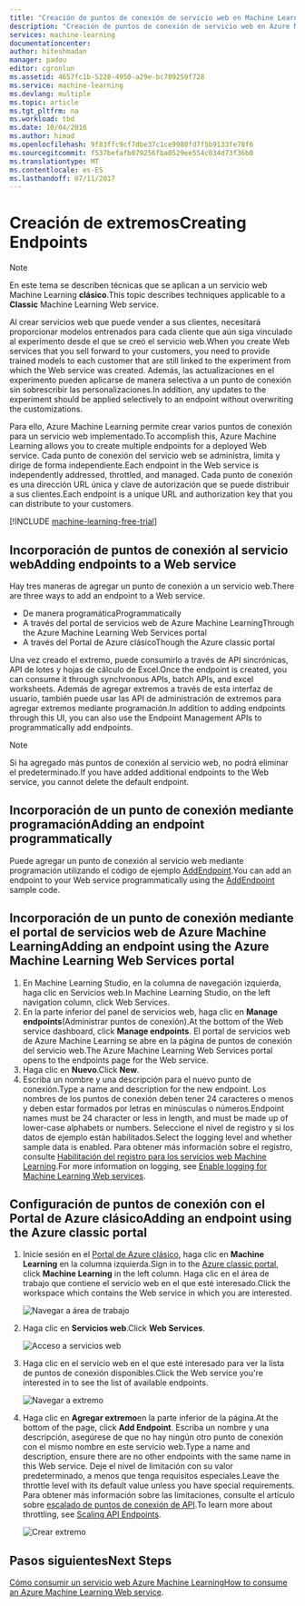```yaml
---
title: "Creación de puntos de conexión de servicio web en Machine Learning | Microsoft Docs"
description: "Creación de puntos de conexión de servicio web en Azure Machine Learning"
services: machine-learning
documentationcenter: 
author: hiteshmadan
manager: padou
editor: cgronlun
ms.assetid: 4657fc1b-5228-4950-a29e-bc709259f728
ms.service: machine-learning
ms.devlang: multiple
ms.topic: article
ms.tgt_pltfrm: na
ms.workload: tbd
ms.date: 10/04/2016
ms.author: himad
ms.openlocfilehash: 9f83ffc9cf7dbe37c1ce9980fd7f5b9133fe78f6
ms.sourcegitcommit: f537befafb079256fba0529ee554c034d73f36b0
ms.translationtype: MT
ms.contentlocale: es-ES
ms.lasthandoff: 07/11/2017
---
```

# <a name="creating-endpoints"></a><span data-ttu-id="e9b56-103">Creación de extremos</span><span class="sxs-lookup"><span data-stu-id="e9b56-103">Creating Endpoints</span></span>
> [!NOTE]
>  <span data-ttu-id="e9b56-104">En este tema se describen técnicas que se aplican a un servicio web Machine Learning **clásico**.</span><span class="sxs-lookup"><span data-stu-id="e9b56-104">This topic describes techniques applicable to a **Classic** Machine Learning Web service.</span></span>
> 
> 

<span data-ttu-id="e9b56-105">Al crear servicios web que puede vender a sus clientes, necesitará proporcionar modelos entrenados para cada cliente que aún siga vinculado al experimento desde el que se creó el servicio web.</span><span class="sxs-lookup"><span data-stu-id="e9b56-105">When you create Web services that you sell forward to your customers, you need to provide trained models to each customer that are still linked to the experiment from which the Web service was created.</span></span> <span data-ttu-id="e9b56-106">Además, las actualizaciones en el experimento pueden aplicarse de manera selectiva a un punto de conexión sin sobrescribir las personalizaciones.</span><span class="sxs-lookup"><span data-stu-id="e9b56-106">In addition, any updates to the experiment should be applied selectively to an endpoint without overwriting the customizations.</span></span>

<span data-ttu-id="e9b56-107">Para ello, Azure Machine Learning permite crear varios puntos de conexión para un servicio web implementado.</span><span class="sxs-lookup"><span data-stu-id="e9b56-107">To accomplish this, Azure Machine Learning allows you to create multiple endpoints for a deployed Web service.</span></span> <span data-ttu-id="e9b56-108">Cada punto de conexión del servicio web se administra, limita y dirige de forma independiente.</span><span class="sxs-lookup"><span data-stu-id="e9b56-108">Each endpoint in the Web service is independently addressed, throttled, and managed.</span></span> <span data-ttu-id="e9b56-109">Cada punto de conexión es una dirección URL única y clave de autorización que se puede distribuir a sus clientes.</span><span class="sxs-lookup"><span data-stu-id="e9b56-109">Each endpoint is a unique URL and authorization key that you can distribute to your customers.</span></span>

[!INCLUDE [machine-learning-free-trial](../../includes/machine-learning-free-trial.md)]

## <a name="adding-endpoints-to-a-web-service"></a><span data-ttu-id="e9b56-110">Incorporación de puntos de conexión al servicio web</span><span class="sxs-lookup"><span data-stu-id="e9b56-110">Adding endpoints to a Web service</span></span>
<span data-ttu-id="e9b56-111">Hay tres maneras de agregar un punto de conexión a un servicio web.</span><span class="sxs-lookup"><span data-stu-id="e9b56-111">There are three ways to add an endpoint to a Web service.</span></span>

* <span data-ttu-id="e9b56-112">De manera programática</span><span class="sxs-lookup"><span data-stu-id="e9b56-112">Programmatically</span></span>
* <span data-ttu-id="e9b56-113">A través del portal de servicios web de Azure Machine Learning</span><span class="sxs-lookup"><span data-stu-id="e9b56-113">Through the Azure Machine Learning Web Services portal</span></span>
* <span data-ttu-id="e9b56-114">A través del Portal de Azure clásico</span><span class="sxs-lookup"><span data-stu-id="e9b56-114">Though the Azure classic portal</span></span>

<span data-ttu-id="e9b56-115">Una vez creado el extremo, puede consumirlo a través de API sincrónicas, API de lotes y hojas de cálculo de Excel.</span><span class="sxs-lookup"><span data-stu-id="e9b56-115">Once the endpoint is created, you can consume it through synchronous APIs, batch APIs, and excel worksheets.</span></span> <span data-ttu-id="e9b56-116">Además de agregar extremos a través de esta interfaz de usuario, también puede usar las API de administración de extremos para agregar extremos mediante programación.</span><span class="sxs-lookup"><span data-stu-id="e9b56-116">In addition to adding endpoints through this UI, you can also use the Endpoint Management APIs to programmatically add endpoints.</span></span>

> [!NOTE]
> <span data-ttu-id="e9b56-117">Si ha agregado más puntos de conexión al servicio web, no podrá eliminar el predeterminado.</span><span class="sxs-lookup"><span data-stu-id="e9b56-117">If you have added additional endpoints to the Web service, you cannot delete the default endpoint.</span></span>
> 
> 

## <a name="adding-an-endpoint-programmatically"></a><span data-ttu-id="e9b56-118">Incorporación de un punto de conexión mediante programación</span><span class="sxs-lookup"><span data-stu-id="e9b56-118">Adding an endpoint programmatically</span></span>
<span data-ttu-id="e9b56-119">Puede agregar un punto de conexión al servicio web mediante programación utilizando el código de ejemplo [AddEndpoint](https://github.com/raymondlaghaeian/AML_EndpointMgmt/blob/master/Program.cs).</span><span class="sxs-lookup"><span data-stu-id="e9b56-119">You can add an endpoint to your Web service programmatically using the [AddEndpoint](https://github.com/raymondlaghaeian/AML_EndpointMgmt/blob/master/Program.cs) sample code.</span></span>

## <a name="adding-an-endpoint-using-the-azure-machine-learning-web-services-portal"></a><span data-ttu-id="e9b56-120">Incorporación de un punto de conexión mediante el portal de servicios web de Azure Machine Learning</span><span class="sxs-lookup"><span data-stu-id="e9b56-120">Adding an endpoint using the Azure Machine Learning Web Services portal</span></span>
1. <span data-ttu-id="e9b56-121">En Machine Learning Studio, en la columna de navegación izquierda, haga clic en Servicios web.</span><span class="sxs-lookup"><span data-stu-id="e9b56-121">In Machine Learning Studio, on the left navigation column, click Web Services.</span></span>
2. <span data-ttu-id="e9b56-122">En la parte inferior del panel de servicios web, haga clic en **Manage endpoints**(Administrar puntos de conexión).</span><span class="sxs-lookup"><span data-stu-id="e9b56-122">At the bottom of the Web service dashboard, click **Manage endpoints**.</span></span> <span data-ttu-id="e9b56-123">El portal de servicios web de Azure Machine Learning se abre en la página de puntos de conexión del servicio web.</span><span class="sxs-lookup"><span data-stu-id="e9b56-123">The Azure Machine Learning Web Services portal opens to the endpoints page for the Web service.</span></span>
3. <span data-ttu-id="e9b56-124">Haga clic en **Nuevo**.</span><span class="sxs-lookup"><span data-stu-id="e9b56-124">Click **New**.</span></span>
4. <span data-ttu-id="e9b56-125">Escriba un nombre y una descripción para el nuevo punto de conexión.</span><span class="sxs-lookup"><span data-stu-id="e9b56-125">Type a name and description for the new endpoint.</span></span> <span data-ttu-id="e9b56-126">Los nombres de los puntos de conexión deben tener 24 caracteres o menos y deben estar formados por letras en minúsculas o números.</span><span class="sxs-lookup"><span data-stu-id="e9b56-126">Endpoint names must be 24 character or less in length, and must be made up of lower-case alphabets or numbers.</span></span> <span data-ttu-id="e9b56-127">Seleccione el nivel de registro y si los datos de ejemplo están habilitados.</span><span class="sxs-lookup"><span data-stu-id="e9b56-127">Select the logging level and whether sample data is enabled.</span></span> <span data-ttu-id="e9b56-128">Para obtener más información sobre el registro, consulte [Habilitación del registro para los servicios web Machine Learning](machine-learning-web-services-logging.md).</span><span class="sxs-lookup"><span data-stu-id="e9b56-128">For more information on logging, see [Enable logging for Machine Learning Web services](machine-learning-web-services-logging.md).</span></span>

## <a name="adding-an-endpoint-using-the-azure-classic-portal"></a><span data-ttu-id="e9b56-129">Configuración de puntos de conexión con el Portal de Azure clásico</span><span class="sxs-lookup"><span data-stu-id="e9b56-129">Adding an endpoint using the Azure classic portal</span></span>
1. <span data-ttu-id="e9b56-130">Inicie sesión en el [Portal de Azure clásico](http://manage.windowsazure.com), haga clic en **Machine Learning** en la columna izquierda.</span><span class="sxs-lookup"><span data-stu-id="e9b56-130">Sign in to the [Azure classic portal](http://manage.windowsazure.com), click **Machine Learning** in the left column.</span></span> <span data-ttu-id="e9b56-131">Haga clic en el área de trabajo que contiene el servicio web en el que esté interesado.</span><span class="sxs-lookup"><span data-stu-id="e9b56-131">Click the workspace which contains the Web service in which you are interested.</span></span>
   
    ![Navegar a área de trabajo](./media/machine-learning-create-endpoint/figure-1.png)
2. <span data-ttu-id="e9b56-133">Haga clic en **Servicios web**.</span><span class="sxs-lookup"><span data-stu-id="e9b56-133">Click **Web Services**.</span></span>
   
    ![Acceso a servicios web](./media/machine-learning-create-endpoint/figure-2.png)
3. <span data-ttu-id="e9b56-135">Haga clic en el servicio web en el que esté interesado para ver la lista de puntos de conexión disponibles.</span><span class="sxs-lookup"><span data-stu-id="e9b56-135">Click the Web service you're interested in to see the list of available endpoints.</span></span>
   
    ![Navegar a extremo](./media/machine-learning-create-endpoint/figure-3.png)
4. <span data-ttu-id="e9b56-137">Haga clic en **Agregar extremo**en la parte inferior de la página.</span><span class="sxs-lookup"><span data-stu-id="e9b56-137">At the bottom of the page, click **Add Endpoint**.</span></span> <span data-ttu-id="e9b56-138">Escriba un nombre y una descripción, asegúrese de que no hay ningún otro punto de conexión con el mismo nombre en este servicio web.</span><span class="sxs-lookup"><span data-stu-id="e9b56-138">Type a name and description, ensure there are no other endpoints with the same name in this Web service.</span></span> <span data-ttu-id="e9b56-139">Deje el nivel de limitación con su valor predeterminado, a menos que tenga requisitos especiales.</span><span class="sxs-lookup"><span data-stu-id="e9b56-139">Leave the throttle level with its default value unless you have special requirements.</span></span> <span data-ttu-id="e9b56-140">Para obtener más información sobre las limitaciones, consulte el artículo sobre [escalado de puntos de conexión de API](machine-learning-scaling-webservice.md).</span><span class="sxs-lookup"><span data-stu-id="e9b56-140">To learn more about throttling, see [Scaling API Endpoints](machine-learning-scaling-webservice.md).</span></span>
   
    ![Crear extremo](./media/machine-learning-create-endpoint/figure-4.png)

## <a name="next-steps"></a><span data-ttu-id="e9b56-142">Pasos siguientes</span><span class="sxs-lookup"><span data-stu-id="e9b56-142">Next Steps</span></span>
<span data-ttu-id="e9b56-143">[Cómo consumir un servicio web Azure Machine Learning](machine-learning-consume-web-services.md)</span><span class="sxs-lookup"><span data-stu-id="e9b56-143">[How to consume an Azure Machine Learning Web service](machine-learning-consume-web-services.md).</span></span>

